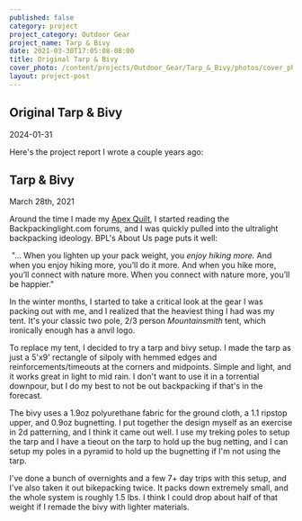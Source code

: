 ```yaml
---
published: false
category: project
project_category: Outdoor Gear
project_name: Tarp & Bivy
date: 2021-03-30T17:05:08-08:00
title: Original Tarp & Bivy
cover_photo: /content/projects/Outdoor_Gear/Tarp_&_Bivy/photos/cover_photo.jpg
layout: project-post
---
```


## Original Tarp & Bivy
2024-01-31

Here's the project report I wrote a couple years ago:

## Tarp & Bivy

  March 28th, 2021

Around the time I made my [Apex Quilt](../../../../content/projects/Outdoor_Gear/Original_Synthetic_Quilt/Original_Synthetic_Quilt.html), I started reading the Backpackinglight.com forums, and I was quickly pulled into the ultralight backpacking ideology. BPL's About Us page puts it well:

​ "... When you lighten up your pack weight, you *enjoy hiking more.* And when you enjoy hiking more, you’ll do it more. And when you hike more, you’ll connect with nature more. When you connect with nature more, you’ll be happier."

In the winter months, I started to take a critical look at the gear I was packing out with me, and I realized that the heaviest thing I had was my tent. It's your classic two pole, 2/3 person *Mountainsmith* tent, which ironically enough has a anvil logo.

To replace my tent, I decided to try a tarp and bivy setup. I made the tarp as just a 5'x9' rectangle of silpoly with hemmed edges and reinforcements/timeouts at the corners and midpoints. Simple and light, and it works great in light to mid rain. I don't want to use it in a torrential downpour, but I do my best to not be out backpacking if that's in the forecast.

The bivy uses a 1.9oz polyurethane fabric for the ground cloth, a 1.1 ripstop upper, and 0.9oz bugnetting. I put together the design myself as an exercise in 2d patterning, and I think it came out well. I use my treking poles to setup the tarp and I have a tieout on the tarp to hold up the bug netting, and I can setup my poles in a pyramid to hold up the bugnetting if I'm not using the tarp.

I've done a bunch of overnights and a few 7+ day trips with this setup, and I've also taken it out bikepacking twice. It packs down extremely small, and the whole system is roughly 1.5 lbs. I think I could drop about half of that weight if I remade the bivy with lighter materials.



